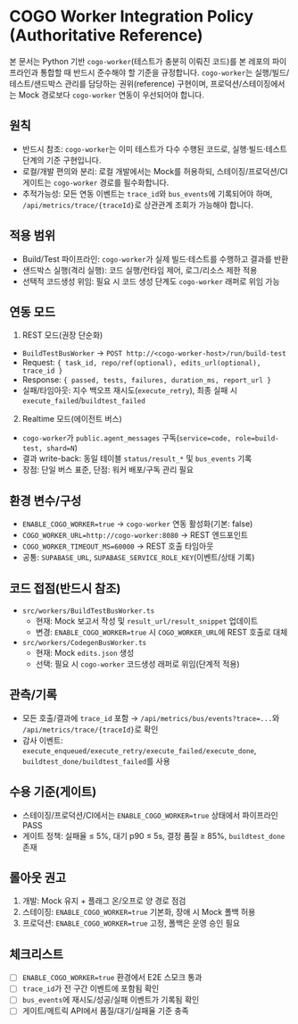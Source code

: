# COGO Worker Integration Policy (Authoritative Reference)

본 문서는 Python 기반 `cogo-worker`(테스트가 충분히 이뤄진 코드)를 본 레포의 파이프라인과 통합할 때 반드시 준수해야 할 기준을 규정합니다. `cogo-worker`는 실행/빌드/테스트/샌드박스 관리를 담당하는 권위(reference) 구현이며, 프로덕션/스테이징에서는 Mock 경로보다 `cogo-worker` 연동이 우선되어야 합니다.

## 원칙
- 반드시 참조: `cogo-worker`는 이미 테스트가 다수 수행된 코드로, 실행·빌드·테스트 단계의 기준 구현입니다.
- 로컬/개발 편의와 분리: 로컬 개발에서는 Mock를 허용하되, 스테이징/프로덕션/CI 게이트는 `cogo-worker` 경로를 필수화합니다.
- 추적가능성: 모든 연동 이벤트는 `trace_id`와 `bus_events`에 기록되어야 하며, `/api/metrics/trace/{traceId}`로 상관관계 조회가 가능해야 합니다.

## 적용 범위
- Build/Test 파이프라인: `cogo-worker`가 실제 빌드·테스트를 수행하고 결과를 반환
- 샌드박스 실행(격리 실행): 코드 실행/런타임 제어, 로그/리소스 제한 적용
- 선택적 코드생성 위임: 필요 시 코드 생성 단계도 `cogo-worker` 래퍼로 위임 가능

## 연동 모드
1) REST 모드(권장 단순화)
- `BuildTestBusWorker` → `POST http://<cogo-worker-host>/run/build-test`
- Request: `{ task_id, repo/ref(optional), edits_url(optional), trace_id }`
- Response: `{ passed, tests, failures, duration_ms, report_url }`
- 실패/타임아웃: 지수 백오프 재시도(`execute_retry`), 최종 실패 시 `execute_failed`/`buildtest_failed`

2) Realtime 모드(에이전트 버스)
- `cogo-worker`가 `public.agent_messages` 구독(`service=code, role=build-test, shard=N`)
- 결과 write-back: 동일 테이블 `status/result_*` 및 `bus_events` 기록
- 장점: 단일 버스 표준, 단점: 워커 배포/구독 관리 필요

## 환경 변수/구성
- `ENABLE_COGO_WORKER=true` → `cogo-worker` 연동 활성화(기본: false)
- `COGO_WORKER_URL=http://cogo-worker:8080` → REST 엔드포인트
- `COGO_WORKER_TIMEOUT_MS=60000` → REST 호출 타임아웃
- 공통: `SUPABASE_URL`, `SUPABASE_SERVICE_ROLE_KEY`(이벤트/상태 기록)

## 코드 접점(반드시 참조)
- `src/workers/BuildTestBusWorker.ts`
  - 현재: Mock 보고서 작성 및 `result_url/result_snippet` 업데이트
  - 변경: `ENABLE_COGO_WORKER=true` 시 `COGO_WORKER_URL`에 REST 호출로 대체
- `src/workers/CodegenBusWorker.ts`
  - 현재: Mock `edits.json` 생성
  - 선택: 필요 시 `cogo-worker` 코드생성 래퍼로 위임(단계적 적용)

## 관측/기록
- 모든 호출/결과에 `trace_id` 포함 → `/api/metrics/bus/events?trace=...`와 `/api/metrics/trace/{traceId}`로 확인
- 감사 이벤트: `execute_enqueued/execute_retry/execute_failed/execute_done`, `buildtest_done/buildtest_failed`를 사용

## 수용 기준(게이트)
- 스테이징/프로덕션/CI에서는 `ENABLE_COGO_WORKER=true` 상태에서 파이프라인 PASS
- 게이트 정책: 실패율 ≤ 5%, 대기 p90 ≤ 5s, 결정 품질 ≥ 85%, `buildtest_done` 존재

## 롤아웃 권고
1) 개발: Mock 유지 + 플래그 온/오프로 양 경로 점검
2) 스테이징: `ENABLE_COGO_WORKER=true` 기본화, 장애 시 Mock 폴백 허용
3) 프로덕션: `ENABLE_COGO_WORKER=true` 고정, 폴백은 운영 승인 필요

## 체크리스트
- [ ] `ENABLE_COGO_WORKER=true` 환경에서 E2E 스모크 통과
- [ ] `trace_id`가 전 구간 이벤트에 포함됨 확인
- [ ] `bus_events`에 재시도/성공/실패 이벤트가 기록됨 확인
- [ ] 게이트/메트릭 API에서 품질/대기/실패율 기준 충족
